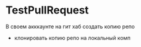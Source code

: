 # TestPullRequest
В своем акккаунте на гит хаб создать копию репо
* клонировать копию репо на локальный комп